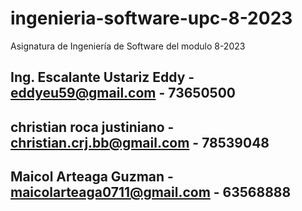 # ingenieria-software-upc-8-2023
Asignatura de Ingeniería de Software del modulo 8-2023


## Ing. Escalante Ustariz Eddy - eddyeu59@gmail.com - 73650500

## christian roca justiniano - christian.crj.bb@gmail.com - 78539048

































## Maicol Arteaga Guzman - maicolarteaga0711@gmail.com  - 63568888
